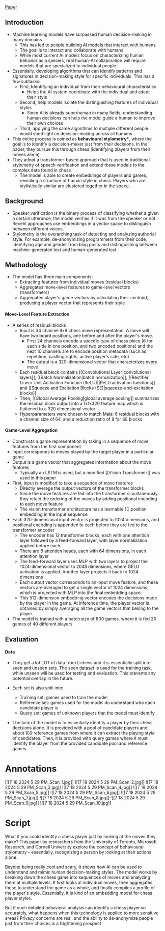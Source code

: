 [Paper](https://papers.nips.cc/paper/2021/file/ccf8111910291ba472b385e9c5f59099-Paper.pdf)

## Introduction
- Machine learning models have surpassed human decision-making in many domains
  - This has led to people building AI models that interact with humans
  - The goal is to interact and collaborate with humans
  - While most current AI models focus on characterizing human behavior as a species, real human-AI collaboration will require models that are specialized to individual people
- Essentially, developing algorithms that can identify patterns and signatures in decision-making style for specific individuals. This has a few subtasks:
  - First, Identifying an individual from their behavioural characteristics
    - Helps the AI system coordinate with the individual and adapt their style
  - Second, help models isolate the distinguishing features of individual styles
    - Since AI is already superhuman in many fields, understanding human decisions can help the model guide a human to improve their own choices
  - Third, applying the same algorithms to multiple different people would shed light on decision-making across all humans
- This entire process is coined as **behavioural stylometry\***, where the goal is to identify a decision-maker just from their decisions. In the paper, they pursue this through chess (identifying players from their moves alone)
- They adopt a transformer-based approach that is used in traditional stylometry of speech verification and extend these models to the complex data found in chess
  - The model is able to create embeddings of players and games, revealing a structure of human style in chess. Players who are stylistically similar are clustered together in the space.

## Background

- Speaker verification is the binary process of classifying whether a given a certain utterance, the model verifies if it was from the speaker or not. Recent approaches use embeddings in a vector space to distinguish between different voices.
- Stylometry is the overarching task of detecting and analyzing authorial style. For example, de-anonymizing programmers from their code, identifying age and gender from blog posts and distinguishing between machine-generated text and human-generated text.

## Methodology
- The model has three main components:
	- Extracting features from individual moves (residual blocks)
	- Aggregates move-level features to game-level vectors (transformers)
	- Aggregates player's game vectors by calculating their centroid, producing a player vector that represents their style
#### Move-Level Feature Extraction
- A series of residual blocks
	- Input is 34 channel 8x8 chess move representation. A move will have two board positions, one before and after the player's move.
		- First 24 channels encode a specific type of chess piece (6 for each side in one position, and two encoded positions) and the next 10 channels are to encode position metadata (such as repetition, castling rights, active player's side, etc)
		- The output is a 320-dimensional vector that characterizes every move
	- Each residual block contains [[Convolutional Layer|convolutional layers]], [[Batch Normalization|batch normalization]], [[Rectifier Linear Unit Activation Function (ReLU)||ReLU activation functions]] and [[Squeeze and Excitation Blocks (SE)|squeeze-and-excitation blocks]]
	- Then, [[Global Average Pooling|global average pooling]] summarizes the residual block output into a 1x1x320 feature map  which is flattened to a 320 dimensional vector
	- Hyperparameters were chosen to match Maia: 6 residual blocks with a channel size of 64, and a reduction ratio of 8 for SE blocks
#### Game-Level Aggregation
- Constructs a game representation by taking in a sequence of move features from the first component
- Input corresponds to moves played by the target player in a particular game
- Output is a game vector that aggregates information about the move features
	- Typically an LSTM is used, but a modified [[Vision Transformer]] was used in this paper
- First, input is modified to take a sequence of move features
	- Directly average the output vectors of the transformer blocks
	- Since the move features are fed into the transformer simultaneously, they retain the ordering of the moves by adding positional encoding to each move feature
	- The vision transformer architecture has a learnable 1D position embedding in the input sequence
- Each 320-dimensional input vector is projected to 1024 dimensions, and positional encoding is appended to each before they are fed to the transformer encoder
	- The encoder has 12 transformer blocks, each with one attention layer followed by a feed-forward layer, with layer normalization applied before each.
	- There are 8 attention heads, each with 64 dimensions, in each attention layer
	- The feed-forward layer uses MLP with two layers to project the 1024-dimensional vector to 2048 dimensions, where GELU activation is applied. Another layer projects it back to 1024 dimensions
	- Each output vector corresponds to an input move feature, and these vectors are averaged to get a single vector of 1024 dimensions, which is projected with MLP into the final embedding space.
	- This 512-dimension embedding vector encodes the decisions made by the player in the game. At inference time, the player vector is obtained by simply averaging all the game vectors that belong to the player
- The model is trained with a batch size of 800 games, where it is fed 20 games of 40 different players

## Evaluation
#### Data
- They get a lot LOT of data from Lichess and it is essentially split into seen and unseen sets. The seen dataset is used for the training task, while unseen will be used for testing and evaluation. This prevents any potential overlap in the future.
- Each set is also split into:
	- Training set: games used to train the model
	- Reference set: games used for the model do understand who each candidate player is
	- Query set: games of unknown players that the model must identify

- The task of the model is to essentially identify a player by their chess decisions alone. It is provided with a pool of candidate players and about 100 reference games from where it can extract the playing style of candidates. Then, it is provided with query games where it must identify the player from the provided candidate pool and reference games

# Annotations
![[7 18 2024 5 29 PM_Scan_1.jpg]]
![[7 18 2024 5 29 PM_Scan_2.jpg]]
![[7 18 2024 5 29 PM_Scan_3.jpg]]
![[7 18 2024 5 29 PM_Scan_4.jpg]]
![[7 18 2024 5 29 PM_Scan_5.jpg]]
![[7 18 2024 5 29 PM_Scan_6.jpg]]
![[7 18 2024 5 29 PM_Scan_7.jpg]]
![[7 18 2024 5 29 PM_Scan_8.jpg]]
![[7 18 2024 5 29 PM_Scan_9.jpg]]
![[7 18 2024 5 29 PM_Scan_10.jpg]]
# Script
What if you could identify a chess player just by looking at the moves they make? This paper by researchers from the University of Toronto, Microsoft Research, and Cornell University explore the concept of behavioural stylometry – essentially, recognizing a person by looking at their actions alone.

Beyond being really cool and scary, it shows how AI can be used to understand and mimic human decision-making styles. The model works by breaking down the chess game into sequences of moves and analyzing them at multiple levels. It first looks at individual moves, then aggregates these to understand the game as a whole, and finally compiles a profile of the player's style. Essentially, it is kind of an embedding model for chess player styles.

But if such detailed behavioral analysis can identify a chess player so accurately, what happens when this technology is applied to more sensitive areas? Privacy concerns are real, and the ability to de-anonymize people just from their choices is a frightening prospect